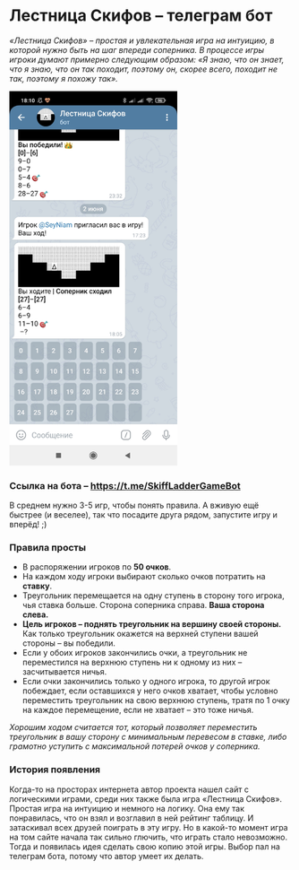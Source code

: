 # Лестница Скифов – телеграм бот
_«Лестница Скифов» – простая и увлекательная игра на интуицию, в которой нужно быть на шаг впереди соперника. В процессе игры игроки думают примерно следующим образом: «Я знаю, что он знает, что я знаю, что он так походит, поэтому он, скорее всего, походит не так, поэтому я похожу так»._

<img src="https://github.com/pe5ha/tg-bot-skiff/blob/master/Screenshot_2021-06-02-18-10-37-162_org.telegram.messenger.jpg?raw=true" width="300" alt="Так выглядит игра">

### Ссылка на бота – https://t.me/SkiffLadderGameBot

В среднем нужно 3-5 игр, чтобы понять правила. А вживую ещё быстрее (и веселее), так что посадите друга рядом, запустите игру и вперёд! ;)

### Правила просты
* В распоряжении игроков по **50 очков**.
* На каждом ходу игроки выбирают сколько очков потратить на **ставку**.
* Треугольник перемещается на одну ступень в сторону того игрока, чья ставка больше. Сторона соперника справа. **Ваша сторона слева.**
* **Цель игроков – поднять треугольник на вершину своей стороны.**
Как только треугольник окажется на верхней ступени вашей стороны – вы победили.
* Если у обоих игроков закончились очки, а треугольник не переместился на верхнюю ступень ни к одному из них – засчитывается ничья.
* Если очки закончились только у одного игрока, то другой игрок побеждает, если оставшихся у него очков хватает, чтобы условно переместить треугольник на свою верхнюю ступень, тратя по 1 очку на каждое перемещение, если не хватает – это тоже ничья.

_Хорошим ходом считается тот, который позволяет переместить треугольник в вашу сторону с минимальным перевесом в ставке, либо грамотно уступить с максимальной потерей очков у соперника._

### История появления
Когда-то на просторах интернета автор проекта нашел сайт с логическими играми, среди них также была игра «Лестница Скифов». Простая игра на интуицию и немного на логику. Она ему так понравилась, что он взял и возглавил в ней рейтинг таблицу. И затаскивал всех друзей поиграть в эту игру. Но в какой-то момент игра на том сайте начала так сильно глючить, что играть стало невозможно. Тогда и появилась идея сделать свою копию этой игры. Выбор пал на телеграм бота, потому что автор умеет их делать. 
